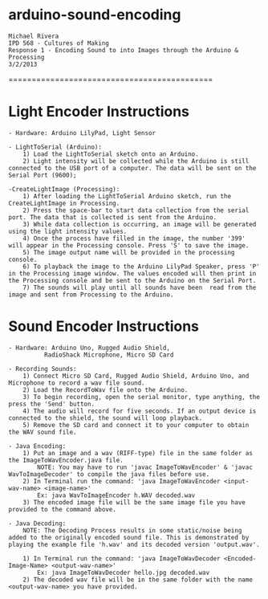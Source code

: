 arduino-sound-encoding
======================
    Michael Rivera
    IPD 568 - Cultures of Making
    Response 1 - Encoding Sound to into Images through the Arduino & Processing
    3/2/2013

============================================


Light Encoder Instructions
====
    - Hardware: Arduino LilyPad, Light Sensor

    - LightToSerial (Arduino): 
        1) Load the LightToSerial sketch onto an Arduino.
        2) Light intensity will be collected while the Arduino is still connected to the USB port of a computer. The data will be sent on the Serial Port (9600);

    -CreateLightImage (Processing):
        1) After loading the LightToSerial Arduino sketch, run the CreateLightImage in Processing.
        2) Press the space-bar to start data collection from the serial port. The data that is collected is sent from the Arduino.
        3) While data collection is occurring, an image will be generated using the light intensity values.
        4) Once the process have filled in the image, the number '399' will appear in the Processing console. Press 'S' to save the image.
        5) The image output name will be provided in the processing console.
        6) To playback the image to the Arduino LilyPad Speaker, press 'P' in the Processing image window. The values encoded will then print in the Processing console and be sent to the Arduino on the Serial Port.
        7) The sounds will play until all sounds have been  read from the image and sent from Processing to the Arduino.

Sound Encoder Instructions
====
    - Hardware: Arduino Uno, Rugged Audio Shield, 
              RadioShack Microphone, Micro SD Card

    - Recording Sounds:
        1) Connect Micro SD Card, Rugged Audio Shield, Arduino Uno, and Microphone to record a wav file sound.
        2) Load the RecordToWav file onto the Arduino.
        3) To begin recording, open the serial monitor, type anything, the press the 'Send' button.
        4) The audio will record for five seconds. If an output device is connected to the shield, the sound will loop playback.
        5) Remove the SD card and connect it to your computer to obtain the WAV sound file.

    - Java Encoding:
        1) Put an image and a wav (RIFF-type) file in the same folder as the ImageToWavEncoder.java file.
            NOTE: You may have to run 'javac ImageToWavEncoder' & 'javac WavToImageDecoder' to compile the java files before use.
        2) In Terminal run the command: 'java ImageToWavEncoder <input-wav-name> <image-name>'
            Ex: java WavToImageEncoder h.WAV decoded.wav
        3) The encoded image file will be the same image file you have provided to the command above.

    - Java Decoding:
        NOTE: The Decoding Process results in some static/noise being added to the originally encoded sound file. This is demonstrated by playing the example file 'h.wav' and its decoded version 'output.wav'.
        
        1) In Terminal run the command: 'java ImageToWavDecoder <Encoded-Image-Name> <output-wav-name>'
            Ex: java ImageToWavDecoder hello.jpg decoded.wav
        2) The decoded wav file will be in the same folder with the name <output-wav-name> you have provided.





